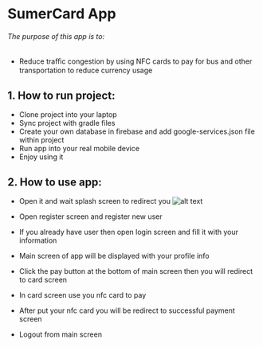# SumerCard App
###### The purpose of this app is to: 
- Reduce traﬃc congestion by using NFC cards to pay for bus and other transportation to reduce currency usage

## 1. How to run project:
- Clone project into your laptop
- Sync project with gradle files
- Create your own database in firebase and add google-services.json file within project
- Run app into your real mobile device
- Enjoy using it

## 2. How to use app:

- Open it and wait splash screen to redirect you
![alt text](https://github.com/muklah/projectname/blob/master/assets/screenshots/1.jpg)

- Open register screen and register new user

- If you already have user then open login screen and fill it with your information
- Main screen of app will be displayed with your profile info
- Click the pay button at the bottom of main screen then you will redirect to card screen
- In card screen use you nfc card to pay
- After put your nfc card you will be redirect to successful payment screen
- Logout from main screen

